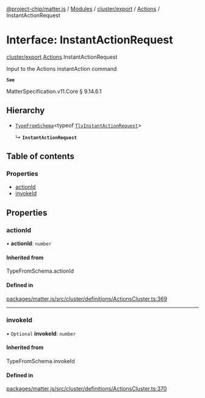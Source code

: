 [@project-chip/matter.js](../README.md) / [Modules](../modules.md) / [cluster/export](../modules/cluster_export.md) / [Actions](../modules/cluster_export.Actions.md) / InstantActionRequest

# Interface: InstantActionRequest

[cluster/export](../modules/cluster_export.md).[Actions](../modules/cluster_export.Actions.md).InstantActionRequest

Input to the Actions instantAction command

**`See`**

MatterSpecification.v11.Core § 9.14.6.1

## Hierarchy

- [`TypeFromSchema`](../modules/tlv_export.md#typefromschema)\<typeof [`TlvInstantActionRequest`](../modules/cluster_export.Actions.md#tlvinstantactionrequest)\>

  ↳ **`InstantActionRequest`**

## Table of contents

### Properties

- [actionId](cluster_export.Actions.InstantActionRequest.md#actionid)
- [invokeId](cluster_export.Actions.InstantActionRequest.md#invokeid)

## Properties

### actionId

• **actionId**: `number`

#### Inherited from

TypeFromSchema.actionId

#### Defined in

[packages/matter.js/src/cluster/definitions/ActionsCluster.ts:369](https://github.com/project-chip/matter.js/blob/6d3b6a5d957d88a9231d6ecab4bb41f8133112be/packages/matter.js/src/cluster/definitions/ActionsCluster.ts#L369)

___

### invokeId

• `Optional` **invokeId**: `number`

#### Inherited from

TypeFromSchema.invokeId

#### Defined in

[packages/matter.js/src/cluster/definitions/ActionsCluster.ts:370](https://github.com/project-chip/matter.js/blob/6d3b6a5d957d88a9231d6ecab4bb41f8133112be/packages/matter.js/src/cluster/definitions/ActionsCluster.ts#L370)
